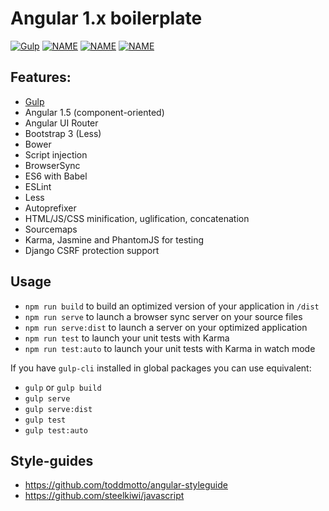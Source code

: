 # Angular 1.x boilerplate


[![Gulp](https://s10.postimg.org/qn2ov4b4p/gulp.png)](https://github.com/gulpjs/gulp)
[![NAME](IMG)](LINK)
[![NAME](IMG)](LINK)
[![NAME](IMG)](LINK)


## Features:
- [Gulp](https://github.com/gulpjs/gulp)
- Angular 1.5 (component-oriented)
- Angular UI Router
- Bootstrap 3 (Less)
- Bower
- Script injection
- BrowserSync
- ES6 with Babel
- ESLint
- Less
- Autoprefixer
- HTML/JS/CSS minification, uglification, concatenation
- Sourcemaps
- Karma, Jasmine and PhantomJS for testing
- Django CSRF protection support


## Usage

- `npm run build` to build an optimized version of your application in `/dist`
- `npm run serve` to launch a browser sync server on your source files
- `npm run serve:dist` to launch a server on your optimized application
- `npm run test` to launch your unit tests with Karma
- `npm run test:auto` to launch your unit tests with Karma in watch mode

If you have `gulp-cli` installed in global packages you can use equivalent:

- `gulp` or `gulp build`
- `gulp serve`
- `gulp serve:dist`
- `gulp test`
- `gulp test:auto`


## Style-guides
- https://github.com/toddmotto/angular-styleguide
- https://github.com/steelkiwi/javascript
